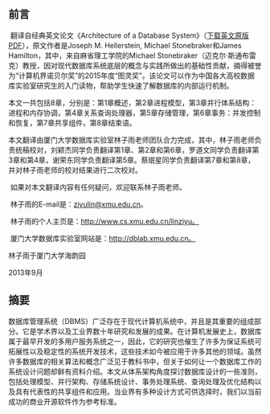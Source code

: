 ## 前言

​    翻译自经典英文论文《Architecture of a Database System》（[下载英文原版PDF](http://dblab.xmu.edu.cn/wp-content/uploads/old/files/fntdb07-architecture.pdf)），原文作者是Joseph M. Hellerstein, Michael Stonebraker和James Hamilton，其中，来自麻省理工学院的Michael Stonebraker（迈克尔·斯通布雷克）教授，因对现代数据库系统底层的概念与实践所做出的基础性贡献，摘得被誉为“计算机界诺贝尔奖”的2015年度“图灵奖”。该论文可以作为中国各大高校数据库实验室研究生的入门读物，帮助学生快速了解数据库的内部运行机制。

​    本文一共包括8章，分别是：第1章概述，第2章进程模型，第3章并行体系结构：进程和内存协调，第4章关系查询处理器，第5章存储管理，第6章事务：并发控制和恢复，第7章共享组件，第8章结束语。

​    本文翻译由厦门大学数据库实验室林子雨老师团队合力完成，其中，林子雨老师负责统稿校对，刘颖杰同学负责翻译第1章、第2章和第6章，罗道文同学负责翻译第3章和第4章，谢荣东同学负责翻译第5章。蔡珉星同学负责翻译第7章和第8章，并对林子雨老师的校对结果进行二次校对。

​    如果对本文翻译内容有任何疑问，欢迎联系林子雨老师。

​    林子雨的E-mail是：[ziyulin@xmu.edu.cn](mailto:ziyulin@xmu.edu.cn)。

​    林子雨的个人主页是：http://www.cs.xmu.edu.cn/linziyu。

​    厦门大学数据库实验室网站是：http://dblab.xmu.edu.cn。

林子雨于厦门大学海韵园

2013年9月

## 摘要

​    数据库管理系统（DBMS）广泛存在于现代计算机系统中，并且是其重要的组成部分。它是学术界以及工业界数十年研究和发展的成果。在计算机发展史上，数据库属于最早开发的多用户服务系统之一，因此，它的研究也催生了许多为保证系统可拓展性以及稳定性的系统开发技术，这些技术如今被应用于许多其他的领域。虽然许多数据库的相关算法和概念广泛见于教科书中，但关于如何让一个数据库工作的系统设计问题却鲜有资料介绍。本文从体系架构角度探讨数据库设计的一些准则，包括处理模型、并行架构、存储系统设计、事务处理系统、查询处理及优化结构以及具有代表性的共享组件和应用。当业界有多种设计方式可供选择时，我们以当前成功的商业开源软件作为参考标准。
